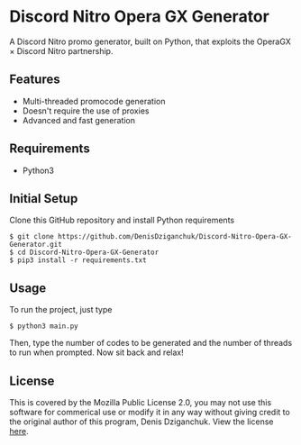 # Discord Nitro Opera GX Generator
A Discord Nitro promo generator, built on Python, that exploits the OperaGX × Discord Nitro partnership.

## Features
- Multi-threaded promocode generation
- Doesn't require the use of proxies
- Advanced and fast generation

## Requirements

- Python3

## Initial Setup

Clone this GitHub repository and install Python requirements

    $ git clone https://github.com/DenisDziganchuk/Discord-Nitro-Opera-GX-Generator.git
    $ cd Discord-Nitro-Opera-GX-Generator
    $ pip3 install -r requirements.txt

## Usage

To run the project, just type

    $ python3 main.py

Then, type the number of codes to be generated and the number of threads to run when prompted. Now sit back and relax!

## License

This is covered by the Mozilla Public License 2.0, you may not use this software for commerical use or modify it in any way without giving credit to the original author of this program, Denis Dziganchuk. View the license [here](https://github.com/DenisDziganchuk/Discord-Nitro-Opera-GX-Generator/blob/main/LICENSE).
